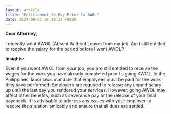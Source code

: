 ```yaml
---
layout: article
title: "Entitlement to Pay Prior to AWOL"
date: 2024-09-03 18:10:23 +0800
---
```


<p><strong>Dear Attorney,</strong></p><p>I recently went AWOL (Absent Without Leave) from my job. Am I still entitled to receive the salary for the period before I went AWOL?</p><p><strong>Insights:</strong></p><p>Even if you went AWOL from your job, you are still entitled to receive the wages for the work you have already completed prior to going AWOL. In the Philippines, labor laws mandate that employees must be paid for the work they have performed. Employers are required to release any unpaid salary up until the last day you rendered your services. However, going AWOL may affect other benefits, such as severance pay or the release of your final paycheck. It is advisable to address any issues with your employer to resolve the situation amicably and ensure that all dues are settled.</p>